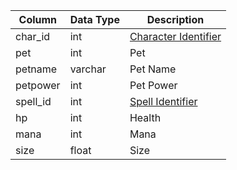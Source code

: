 | Column   | Data Type | Description                               |
| -------- | --------- | ----------------------------------------- |
| char_id  | int       | [Character Identifier](character_data.md) |
| pet      | int       | Pet                                       |
| petname  | varchar   | Pet Name                                  |
| petpower | int       | Pet Power                                 |
| spell_id | int       | [Spell Identifier](spells_new.md)         |
| hp       | int       | Health                                    |
| mana     | int       | Mana                                      |
| size     | float     | Size                                      |